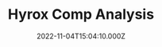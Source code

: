 ---
title: Hyrox Comp Analysis
date: 2022-11-04T15:04:10.000Z
description: Hyrox analysis to gain useful insight into improving your performance
---